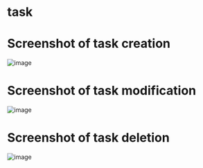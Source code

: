 # task
# Screenshot of task creation

![image](https://github.com/emanueljulio420/tasks/assets/66692191/2b5fdedb-5f3e-44f3-a306-3cd65f238990)

# Screenshot of task modification

![image](https://github.com/emanueljulio420/tasks/assets/66692191/403b387e-13f9-4856-9085-490807696f64)

# Screenshot of task deletion

![image](https://github.com/emanueljulio420/tasks/assets/66692191/70081d40-1ed5-4dc7-8c94-7d58884fd27a)

 
